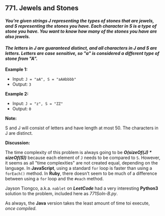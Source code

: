 ## 771. Jewels and Stones

#### _You're given strings J representing the types of stones that are jewels, and S representing the stones you have.  Each character in S is a type of stone you have.  You want to know how many of the stones you have are also jewels._

#### _The letters in J are guaranteed distinct, and all characters in J and S are letters. Letters are case sensitive, so "a" is considered a different type of stone from "A"._

**Example 1:**
-   Input: ```J = "aA", S = "aAAbbbb"```
-   Output: ```3```

**Example 2:**
-   Input: ```J = "z", S = "ZZ"```
-   Output: ```0```

**Note:**

S and J will consist of letters and have length at most 50.
The characters in J are distinct.

**Discussion:**

The time complexity of this problem is always going to be **_O(sizeOf(J) * sizeOf(S))_** because each element of ```J``` needs to be compared to ```S```. However, it seems as all "time complexities" are not created equal, depending on the language. In **JavaScript**, using a standard ```for``` loop is faster than using a ```forEach()``` method. In **Ruby**, there doesn't seem to be much of a difference between using a ```for``` loop and the ```#each``` method.

Jayson Tiongco, a.k.a. ```nablet``` on **_LeetCode_** had a very interesting **Python3** solution to the problem, included here as _771Soln-B.py_.

As always, the **Java** version takes the least amount of time toi execute, _once compiled_.
